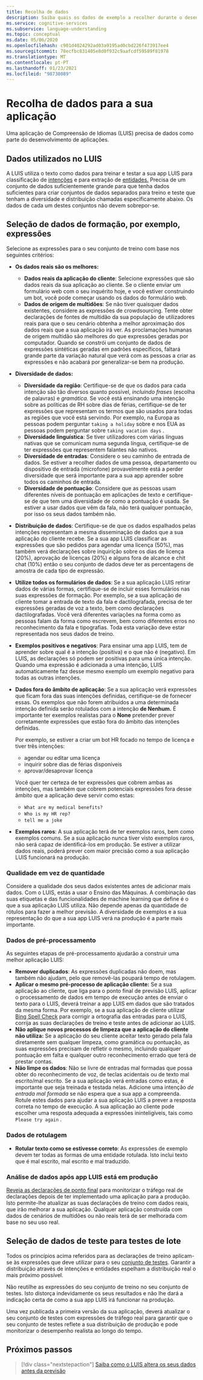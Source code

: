 ```yaml
---
title: Recolha de dados
description: Saiba quais os dados de exemplo a recolher durante o desenvolvimento da sua app
ms.service: cognitive-services
ms.subservice: language-understanding
ms.topic: conceptual
ms.date: 05/06/2020
ms.openlocfilehash: c901d4024292ad03a9195ad0cbd226f473917ee4
ms.sourcegitcommit: 78ecfbc831405e8d0f932c9aafcdf59589f81978
ms.translationtype: MT
ms.contentlocale: pt-PT
ms.lasthandoff: 01/23/2021
ms.locfileid: "98738089"
---
```

# <a name="data-collection-for-your-app"></a>Recolha de dados para a sua aplicação

Uma aplicação de Compreensão de Idiomas (LUIS) precisa de dados como parte do desenvolvimento de aplicações.

## <a name="data-used-in-luis"></a>Dados utilizados no LUIS

A LUIS utiliza o texto como dados para treinar e testar a sua app LUIS para classificação de [intenções](luis-concept-intent.md) e para extração de [entidades.](luis-concept-entity-types.md) Precisa de um conjunto de dados suficientemente grande para que tenha dados suficientes para criar conjuntos de dados separados para treino e teste que tenham a diversidade e distribuição chamadas especificamente abaixo.  Os dados de cada um destes conjuntos não devem sobrepor-se.

## <a name="training-data-selection-for-example-utterances"></a>Seleção de dados de formação, por exemplo, expressões

Selecione as expressões para o seu conjunto de treino com base nos seguintes critérios:

* **Os dados reais são os melhores:**
    * **Dados reais da aplicação do cliente**: Selecione expressões que são dados reais da sua aplicação ao cliente.  Se o cliente enviar um formulário web com o seu inquérito hoje, e você estiver construindo um bot, você pode começar usando os dados do formulário web.
    * **Dados de origem de multidões**: Se não tiver quaisquer dados existentes, considere as expressões de crowdsourcing.  Tente obter declarações de fontes de multidão da sua população de utilizadores reais para que o seu cenário obtenha a melhor aproximação dos dados reais que a sua aplicação irá ver. As proclamações humanas de origem multidão são melhores do que expressões geradas por computador.  Quando se constrói um conjunto de dados de expressões sintéticas geradas em padrões específicos, faltará grande parte da variação natural que verá com as pessoas a criar as expressões e não acabará por generalizar-se bem na produção.
* **Diversidade de dados:**
    * **Diversidade da região**: Certifique-se de que os dados para cada intenção são tão diversos quanto possível, _incluindo frases_ (escolha de palavras) e _gramática._  Se você está ensinando uma intenção sobre as políticas de RH sobre dias de férias, certifique-se de ter expressões que representam os termos que são usados para todas as regiões que você está servindo.  Por exemplo, na Europa as pessoas podem perguntar `taking a holiday` sobre e nos EUA as pessoas podem perguntar sobre `taking vacation days` .
    * **Diversidade linguística**: Se tiver utilizadores com várias línguas nativas que se comunicam numa segunda língua, certifique-se de ter expressões que representem falantes não nativos.
    * **Diversidade de entradas**: Considere o seu caminho de entrada de dados. Se estiver a recolher dados de uma pessoa, departamento ou dispositivo de entrada (microfone) provavelmente está a perder diversidade que será importante para a sua app aprender sobre todos os caminhos de entrada.
    * **Diversidade de pontuação**: Considere que as pessoas usam diferentes níveis de pontuação em aplicações de texto e certifique-se de que tem uma diversidade de como a pontuação é usada. Se estiver a usar dados que vêm da fala, não terá qualquer pontuação, por isso os seus dados também não.
* **Distribuição de dados**: Certifique-se de que os dados espalhados pelas intenções representam a mesma disseminação de dados que a sua aplicação do cliente recebe. Se a sua app LUIS classificar as expressões que são pedidos para agendar uma licença (50%), mas também verá declarações sobre inquirição sobre os dias de licença (20%), aprovação de licenças (20%) e alguns fora de alcance e chit chat (10%) então o seu conjunto de dados deve ter as percentagens de amostra de cada tipo de expressão.
* **Utilize todos os formulários de dados**: Se a sua aplicação LUIS retirar dados de várias formas, certifique-se de incluir esses formulários nas suas expressões de formação. Por exemplo, se a sua aplicação de cliente tomar a entrada de texto da fala e dactilografada, precisa de ter expressões geradas de voz a texto, bem como declarações dactilografadas.  Você verá diferentes variações na forma como as pessoas falam da forma como escrevem, bem como diferentes erros no reconhecimento da fala e tipografias.  Toda esta variação deve estar representada nos seus dados de treino.
* **Exemplos positivos e negativos**: Para ensinar uma app LUIS, tem de aprender sobre qual é a intenção (positiva) e o que não é (negativo). Em LUIS, as declarações só podem ser positivas para uma única intenção. Quando uma expressão é adicionada a uma intenção, LUIS automaticamente faz desse mesmo exemplo um exemplo negativo para todas as outras intenções.
* **Dados fora do âmbito de aplicação**: Se a sua aplicação verá expressões que ficam fora das suas intenções definidas, certifique-se de fornecer essas. Os exemplos que não forem atribuídos a uma determinada intenção definida serão rotulados com a intenção **de Nenhum.**  É importante ter exemplos realistas para o **None** pretender prever corretamente expressões que estão fora do âmbito das intenções definidas.

    Por exemplo, se estiver a criar um bot HR focado no tempo de licença e tiver três intenções:
    * agendar ou editar uma licença
    * inquirir sobre dias de férias disponíveis
    * aprovar/desaprovar licença

    Você quer ter certeza de ter expressões que cobrem ambas as intenções, mas também que cobrem potenciais expressões fora desse âmbito que a aplicação deve servir como estas:
    * `What are my medical benefits?`
    * `Who is my HR rep?`
    * `tell me a joke`
* **Exemplos raros**: A sua aplicação terá de ter exemplos raros, bem como exemplos comuns.  Se a sua aplicação nunca tiver visto exemplos raros, não será capaz de identificá-los em produção. Se estiver a utilizar dados reais, poderá prever com maior precisão como a sua aplicação LUIS funcionará na produção.

### <a name="quality-instead-of-quantity"></a>Qualidade em vez de quantidade

Considere a qualidade dos seus dados existentes antes de adicionar mais dados.  Com o LUIS, estás a usar o Ensino das Máquinas.  A combinação das suas etiquetas e das funcionalidades de machine learning que define é o que a sua aplicação LUIS utiliza.  Não depende apenas da quantidade de rótulos para fazer a melhor previsão.  A diversidade de exemplos e a sua representação do que a sua app LUIS verá na produção é a parte mais importante.

### <a name="preprocessing-data"></a>Dados de pré-processamento

As seguintes etapas de pré-processamento ajudarão a construir uma melhor aplicação LUIS:

* **Remover duplicados**: As expressões duplicadas não doem, mas também não ajudam, pelo que removê-las poupará tempo de rotulagem.
* **Aplicar o mesmo pré-processo de aplicação cliente:** Se a sua aplicação ao cliente, que liga para o ponto final de previsão LUIS, aplicar o processamento de dados em tempo de execução antes de enviar o texto para o LUIS, deverá treinar a app LUIS em dados que são tratados da mesma forma. Por exemplo, se a sua aplicação de cliente utilizar [Bing Spell Check](../bing-spell-check/overview.md) para corrigir a ortografia das entradas para o LUIS, corrija as suas declarações de treino e teste antes de adicionar ao LUIS.
* **Não aplique novos processos de limpeza que a aplicação do cliente não utiliza:** Se a aplicação do seu cliente aceitar texto gerado pela fala diretamente sem qualquer limpeza, como gramática ou pontuação, as suas expressões precisam de refletir o mesmo, incluindo qualquer pontuação em falta e qualquer outro reconhecimento errado que terá de prestar contas.
* **Não limpe os dados**: Não se livre de entradas mal formadas que possa obter do reconhecimento de voz, de teclas acidentais ou de texto mal escrito/mal escrito. Se a sua aplicação verá entradas como estas, é importante que seja treinada e testada nelas. Adicione uma intenção _de entrada mal formada_ se não espera que a sua app a compreenda. Rotule estes dados para ajudar a sua aplicação LUIS a prever a resposta correta no tempo de execução. A sua aplicação ao cliente pode escolher uma resposta adequada a expressões ininteligíveis, tais como `Please try again` .

### <a name="labeling-data"></a>Dados de rotulagem

* **Rotular texto como se estivesse correto**: As expressões de exemplo devem ter todas as formas de uma entidade rotulada. Isto inclui texto que é mal escrito, mal escrito e mal traduzido.

### <a name="data-review-after-luis-app-is-in-production"></a>Análise de dados após app LUIS está em produção

[Reveja as declarações de ponto final](luis-concept-review-endpoint-utterances.md) para monitorizar o tráfego real de declarações depois de ter implementado uma aplicação para a produção.  Isto permite-lhe atualizar as suas declarações de treino com dados reais, que irão melhorar a sua aplicação. Qualquer aplicação construída com dados de cenários de multidões ou não reais terá de ser melhorada com base no seu uso real.

## <a name="test-data-selection-for-batch-testing"></a>Seleção de dados de teste para testes de lote

Todos os princípios acima referidos para as declarações de treino aplicam-se às expressões que deve utilizar para o seu [conjunto de testes](./luis-how-to-batch-test.md). Garantir a distribuição através de intenções e entidades espelham a distribuição real o mais próximo possível.

Não reutilhe as expressões do seu conjunto de treino no seu conjunto de testes. Isto distorça indevidamente os seus resultados e não lhe dará a indicação certa de como a sua app LUIS irá funcionar na produção.

Uma vez publicada a primeira versão da sua aplicação, deverá atualizar o seu conjunto de testes com expressões de tráfego real para garantir que o seu conjunto de testes reflete a sua distribuição de produção e pode monitorizar o desempenho realista ao longo do tempo.

## <a name="next-steps"></a>Próximos passos

> [!div class="nextstepaction"]
> [Saiba como o LUIS altera os seus dados antes da previsão](luis-concept-data-alteration.md)